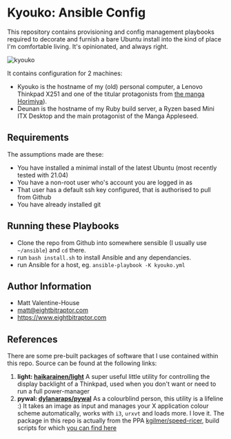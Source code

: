 Kyouko: Ansible Config
=========

This repository contains provisioning and config management playbooks required
to decorate and furnish a bare Ubuntu install into the kind of place I'm
comfortable living. It's opinionated, and always right.

![kyouko](https://i.pinimg.com/originals/d6/71/43/d671437969650dd64e71e81a801174d4.jpg)

It contains configuration for 2 machines:

 * Kyouko is the hostname of my (old) personal computer, a Lenovo Thinkpad X251
   and one of the titular protagonists from [the manga
Horimiya](https://en.wikipedia.org/wiki/Hori-san_to_Miyamura-kun)).
 * Deunan is the hostname of my Ruby build server, a Ryzen based Mini ITX
   Desktop and the main protagonist of the Manga Appleseed.

Requirements
------------

The assumptions made are these:

  * You have installed a minimal install of the latest Ubuntu (most recently
    tested with 21.04)
  * You have a non-root user who's account you are logged in as
  * That user has a default ssh key configured, that is authorised to pull from
    Github
  * You have already installed git


Running these Playbooks
--------------

* Clone the repo from Github into somewhere sensible (I usually use `~/ansible`) and `cd` there.
* run `bash install.sh` to install Ansible and any dependancies.
* run Ansible for a host, eg. `ansible-playbook -K kyouko.yml`

Author Information
------------------

- Matt Valentine-House
- matt@eightbitraptor.com
- https://www.eightbitraptor.com

References
----------

There are some pre-built packages of software that I use contained within this
repo. Source can be found at the following links:

1. **light: [haikarainen/light](https://github.com/haikarainen/light)** A super
   useful little utility for controlling the display backlight of a Thinkpad,
   used when you don't want or need to run a full power-manager
2. **pywal: [dylanaraps/pywal](https://github.com/dylanaraps/pywal)** As a
   colourblind person, this utility is a lifeline :) It takes an image as input
   and manages your X application colour scheme automatically, works with `i3`,
   `urxvt` and loads more. I love it. The package in this repo is actually from
   the PPA
   [kgilmer/speed-ricer](https://launchpad.net/~kgilmer/+archive/ubuntu/speed-ricer),
   build scripts for which [you can find
   here](https://github.com/regolith-linux/speed-ricer)


